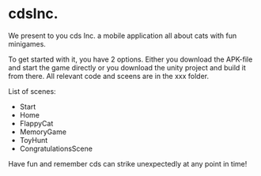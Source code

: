 # cdsInc.

We present to you cds Inc. a mobile application all about cats with fun minigames.

To get started with it, you have 2 options. Either you download the APK-file and start the game directly or you download the unity project and build it from there. All relevant code and sceens are in the xxx folder.

List of scenes:
- Start
- Home
- FlappyCat
- MemoryGame
- ToyHunt
- CongratulationsScene

Have fun and remember cds can strike unexpectedly at any point in time!

